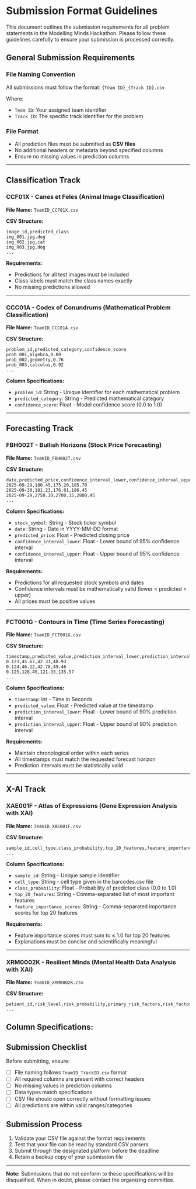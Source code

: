 # Submission Format Guidelines

This document outlines the submission requirements for all problem statements in the Modelling Minds Hackathon. Please follow these guidelines carefully to ensure your submission is processed correctly.

## General Submission Requirements

### File Naming Convention
All submissions must follow the format: `{Team ID}_{Track ID}.csv`

Where:
- `Team ID`: Your assigned team identifier
- `Track ID`: The specific track identifier for the problem

### File Format
- All prediction files must be submitted as **CSV files**
- No additional headers or metadata beyond specified columns
- Ensure no missing values in prediction columns

---

## Classification Track

### CCF01X - Canes et Feles (Animal Image Classification)
**File Name:** `TeamID_CCF01X.csv`

**CSV Structure:**
```csv
image_id,predicted_class
img_001.jpg,dog
img_002.jpg,cat
img_003.jpg,dog
...
```


**Requirements:**
- Predictions for all test images must be included
- Class labels must match the class names exactly
- No missing predictions allowed

---

### CCC01A - Codex of Conundrums (Mathematical Problem Classification)
**File Name:** `TeamID_CCC01A.csv`

**CSV Structure:**
```csv
problem_id,predicted_category,confidence_score
prob_001,algebra,0.89
prob_002,geometry,0.76
prob_003,calculus,0.92
...
```

**Column Specifications:**
- `problem_id`: String - Unique identifier for each mathematical problem
- `predicted_category`: String - Predicted mathematical category
- `confidence_score`: Float - Model confidence score (0.0 to 1.0)
---

## Forecasting Track

### FBH002T - Bullish Horizons (Stock Price Forecasting)
**File Name:** `TeamID_FBH002T.csv`

**CSV Structure:**
```csv
date,predicted_price,confidence_interval_lower,confidence_interval_upper
2025-09-29,180.45,175.20,185.70
2025-09-30,181.23,176.01,186.45
2025-09-29,2750.30,2700.15,2800.45
...
```

**Column Specifications:**
- `stock_symbol`: String - Stock ticker symbol
- `date`: String - Date in YYYY-MM-DD format
- `predicted_price`: Float - Predicted closing price
- `confidence_interval_lower`: Float - Lower bound of 95% confidence interval
- `confidence_interval_upper`: Float - Upper bound of 95% confidence interval

**Requirements:**
- Predictions for all requested stock symbols and dates
- Confidence intervals must be mathematically valid (lower < predicted < upper)
- All prices must be positive values

---

### FCT001G - Contours in Time (Time Series Forecasting)
**File Name:** `TeamID_FCT001G.csv`

**CSV Structure:**
```csv
timestamp,predicted_value,prediction_interval_lower,prediction_interval_upper
0.123,45.67,42.31,48.93
0.124,46.12,42.78,49.46
0.125,128.45,121.33,135.57
...
```

**Column Specifications:**
- `timestamp`: int - Time in Seconds
- `predicted_value`: Float - Predicted value at the timestamp
- `prediction_interval_lower`: Float - Lower bound of 90% prediction interval
- `prediction_interval_upper`: Float - Upper bound of 90% prediction interval

**Requirements:**
- Maintain chronological order within each series
- All timestamps must match the requested forecast horizon
- Prediction intervals must be statistically valid

---

## X-AI Track

### XAE001F - Atlas of Expressions (Gene Expression Analysis with XAI)
**File Name:** `TeamID_XAE001F.csv`

**CSV Structure:**
```csv
sample_id,cell_type,class_probability,top_10_features,feature_importance_scores
...
```

**Column Specifications:**
- `sample_id`: String - Unique sample identifier
- `cell_type`: String - cell type given in the barcodes.csv file
- `class_probability`: Float - Probability of predicted class (0.0 to 1.0)
- `top_20_features`: String - Comma-separated list of most important features
- `feature_importance_scores`: String - Comma-separated importance scores for top 20 features

**Requirements:**
- Feature importance scores must sum to ≤ 1.0 for top 20 features
- Explanations must be concise and scientifically meaningful

---

### XRM0002K - Resilient Minds (Mental Health Data Analysis with XAI)
**File Name:** `TeamID_XRM0002K.csv`

**CSV Structure:**
```csv
patient_id,risk_level,risk_probability,primary_risk_factors,risk_factor_weights,intervention_recommendation,explanation
...
```

**Column Specifications:**
---

## Submission Checklist

Before submitting, ensure:
- [ ] File naming follows `TeamID_TrackID.csv` format
- [ ] All required columns are present with correct headers
- [ ] No missing values in prediction columns
- [ ] Data types match specifications
- [ ] CSV file should open correctly without formatting issues
- [ ] All predictions are within valid ranges/categories

## Submission Process

1. Validate your CSV file against the format requirements
2. Test that your file can be read by standard CSV parsers
3. Submit through the designated platform before the deadline
4. Retain a backup copy of your submission file

---

**Note:** Submissions that do not conform to these specifications will be disqualified. When in doubt, please contact the organizing committee.
